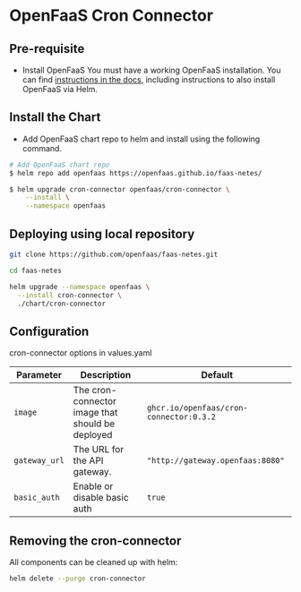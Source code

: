 # OpenFaaS Cron Connector

## Pre-requisite

- Install OpenFaaS
You must have a working OpenFaaS installation. You can find [instructions in the docs](https://docs.openfaas.com/deployment/kubernetes/#pick-helm-or-yaml-files-for-deployment-a-or-b), including instructions to also install OpenFaaS via Helm.

## Install the Chart

- Add OpenFaaS chart repo to helm and install using the following command.

```bash
# Add OpenFaaS chart repo
$ helm repo add openfaas https://openfaas.github.io/faas-netes/

$ helm upgrade cron-connector openfaas/cron-connector \
    --install \
    --namespace openfaas
```

## Deploying using local repository

```bash
git clone https://github.com/openfaas/faas-netes.git

cd faas-netes

helm upgrade --namespace openfaas \
  --install cron-connector \
  ./chart/cron-connector
```

## Configuration

cron-connector options in values.yaml

| Parameter     | Description                                      | Default                                  |
|---------------|--------------------------------------------------|------------------------------------------|
| `image`       | The cron-connector image that should be deployed | `ghcr.io/openfaas/cron-connector:0.3.2`  |
| `gateway_url` | The URL for the API gateway.                     | `"http://gateway.openfaas:8080"`         |
| `basic_auth`  | Enable or disable basic auth                     | `true`                                   |

## Removing the cron-connector

All components can be cleaned up with helm:

```bash
helm delete --purge cron-connector
```

